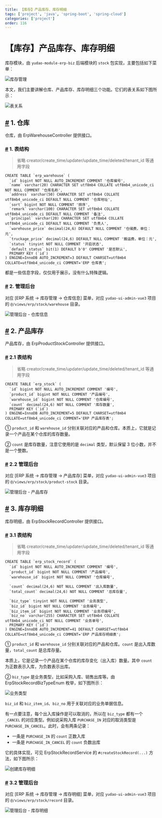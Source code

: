 ```yaml
---
title: 【库存】产品库存、库存明细
tags: ['project', 'java', 'spring-boot', 'spring-cloud']
categories: ['project']
order: 116
---
```

# 【库存】产品库存、库存明细

库存模块，由 `yudao-module-erp-biz` 后端模块的 `stock` 包实现，主要包括如下菜单：

 ![库存管理](https://cloud.iocoder.cn/img/ERP%E6%89%8B%E5%86%8C/%E5%BA%93%E5%AD%98%E6%A8%A1%E5%9D%9701/%E5%BA%93%E5%AD%98%E7%AE%A1%E7%90%86.png)

 本文，我们主要讲解仓库、产品库存、库存明细三个功能。它们的表关系如下图所示：

 ![表关系](https://cloud.iocoder.cn/img/ERP%E6%89%8B%E5%86%8C/%E5%BA%93%E5%AD%98%E6%A8%A1%E5%9D%9701/%E8%A1%A8%E5%85%B3%E7%B3%BB.png)

 ## [#](#_1-仓库) 1. 仓库

 仓库，由 ErpWarehouseController 提供接口。

 ### [#](#_1-表结构) 1. 表结构

 
> 省略 creator/create\_time/updater/update\_time/deleted/tenant\_id 等通用字段

 
```
CREATE TABLE `erp_warehouse` (
  `id` bigint NOT NULL AUTO_INCREMENT COMMENT '仓库编号',
  `name` varchar(20) CHARACTER SET utf8mb4 COLLATE utf8mb4_unicode_ci NOT NULL COMMENT '仓库名称',
  `address` varchar(50) CHARACTER SET utf8mb4 COLLATE utf8mb4_unicode_ci DEFAULT NULL COMMENT '仓库地址',
  `sort` bigint NOT NULL COMMENT '排序',
  `remark` varchar(100) CHARACTER SET utf8mb4 COLLATE utf8mb4_unicode_ci DEFAULT NULL COMMENT '备注',
  `principal` varchar(20) CHARACTER SET utf8mb4 COLLATE utf8mb4_unicode_ci DEFAULT NULL COMMENT '负责人',
  `warehouse_price` decimal(24,6) DEFAULT NULL COMMENT '仓储费，单位：元',
  `truckage_price` decimal(24,6) DEFAULT NULL COMMENT '搬运费，单位：元',
  `status` tinyint NOT NULL COMMENT '开启状态',
  `default_status` bit(1) DEFAULT b'0' COMMENT '是否默认',
  PRIMARY KEY (`id`)
) ENGINE=InnoDB AUTO_INCREMENT=3 DEFAULT CHARSET=utf8mb4 COLLATE=utf8mb4_unicode_ci COMMENT='ERP 仓库表';

```
都是一些信息字段，仅仅用于展示，没有什么特殊逻辑。

 ### [#](#_2-管理后台) 2. 管理后台

 对应 [ERP 系统 -> 库存管理 -> 仓库信息] 菜单，对应 `yudao-ui-admin-vue3` 项目的 `@/views/erp/stock/warehouse` 目录。

 ![管理后台 - 仓库信息](https://cloud.iocoder.cn/img/ERP%E6%89%8B%E5%86%8C/%E5%BA%93%E5%AD%98%E6%A8%A1%E5%9D%9701/%E4%BB%93%E5%BA%93%E4%BF%A1%E6%81%AF.png)

 ## [#](#_2-产品库存) 2. 产品库存

 产品库存，由 ErpProductStockController 提供接口。

 ### [#](#_2-1-表结构) 2.1 表结构

 
> 省略 creator/create\_time/updater/update\_time/deleted/tenant\_id 等通用字段

 
```
CREATE TABLE `erp_stock` (
  `id` bigint NOT NULL AUTO_INCREMENT COMMENT '编号',
  `product_id` bigint NOT NULL COMMENT '产品编号',
  `warehouse_id` bigint NOT NULL COMMENT '仓库编号',
  `count` decimal(24,6) NOT NULL COMMENT '库存数量',
  PRIMARY KEY (`id`)
) ENGINE=InnoDB AUTO_INCREMENT=5 DEFAULT CHARSET=utf8mb4 COLLATE=utf8mb4_unicode_ci COMMENT='ERP 产品库存表';

```
① `product_id` 和 `warehouse_id` 分别关联对应的产品和仓库。本质上，它就是记录一个产品在某个仓库的库存数量。

 ② `count` 是库存数量，注意它使用的是 `decimal` 类型，默认保留 3 位小数，并不是一个整数。

 ### [#](#_2-2-管理后台) 2.2 管理后台

 对应 [ERP 系统 -> 库存管理 -> 产品库存] 菜单，对应 `yudao-ui-admin-vue3` 项目的 `@/views/erp/stock/product-stock` 目录。

 ![管理后台 - 产品库存](https://cloud.iocoder.cn/img/ERP%E6%89%8B%E5%86%8C/%E5%BA%93%E5%AD%98%E6%A8%A1%E5%9D%9701/%E4%BA%A7%E5%93%81%E5%BA%93%E5%AD%98.png)

 ## [#](#_3-库存明细) 3. 库存明细

 库存明细，由 ErpStockRecordController 提供接口。

 ### [#](#_3-1-表结构) 3.1 表结构

 
> 省略 creator/create\_time/updater/update\_time/deleted/tenant\_id 等通用字段

 
```
CREATE TABLE `erp_stock_record` (
  `id` bigint NOT NULL AUTO_INCREMENT COMMENT '编号',
  `product_id` bigint NOT NULL COMMENT '产品编号',
  `warehouse_id` bigint NOT NULL COMMENT '仓库编号',
  
  `count` decimal(24,6) NOT NULL COMMENT '出入库数量',
  `total_count` decimal(24,6) NOT NULL COMMENT '总库存量',
  
  `biz_type` tinyint NOT NULL COMMENT '业务类型',
  `biz_id` bigint NOT NULL COMMENT '业务编号',
  `biz_item_id` bigint NOT NULL COMMENT '业务项编号',
  `biz_no` varchar(255) CHARACTER SET utf8mb4 COLLATE utf8mb4_unicode_ci NOT NULL COMMENT '业务单号',
  PRIMARY KEY (`id`)
) ENGINE=InnoDB AUTO_INCREMENT=41 DEFAULT CHARSET=utf8mb4 COLLATE=utf8mb4_unicode_ci COMMENT='ERP 产品库存明细表';

```
① `product_id` 和 `warehouse_id` 分别关联对应的产品和仓库。`count` 是出入库数量，`total_count` 是总库存量。

 本质上，它是记录一个产品在某个仓库的库存变化（出入库）数量。其中 `count` 为正数表示入库，为负数表示出库。

 ② `biz_type` 是业务类型，比如采购入库、销售出库等。由 ErpStockRecordBizTypeEnum 枚举，如下图所示：

 ![业务类型](https://cloud.iocoder.cn/img/ERP%E6%89%8B%E5%86%8C/%E5%BA%93%E5%AD%98%E6%A8%A1%E5%9D%9701/ErpStockRecordBizTypeEnum.png)

 `biz_id` 和 `biz_item_id`、`biz_no` 用于关联对应的业务单据信息。

 有一点要注意，每个出入库操作是可以取消的，所以在 `biz_type` 都有一个 `_CANCEL` 的对应类型。例如说采购入库 `PURCHASE_IN` 对应的取消类型是 `PURCHASE_IN_CANCEL`。此时，会有两条记录：

 * 一条是 `PURCHASE_IN` 的 `count` 正数入库
* 一条是 `PURCHASE_IN_CANCEL` 的 `count` 负数出库

 它的具体实现，可见 ErpStockRecordService 的 `#createStockRecord(...)` 方法，如下图所示：

 ![创建库存明细](https://cloud.iocoder.cn/img/ERP%E6%89%8B%E5%86%8C/%E5%BA%93%E5%AD%98%E6%A8%A1%E5%9D%9701/createStockRecord.png)

 ### [#](#_3-2-管理后台) 3.2 管理后台

 对应 [ERP 系统 -> 库存管理 -> 库存明细] 菜单，对应 `yudao-ui-admin-vue3` 项目的 `@/views/erp/stock/record` 目录。

 ![管理后台 - 库存明细](https://cloud.iocoder.cn/img/ERP%E6%89%8B%E5%86%8C/%E5%BA%93%E5%AD%98%E6%A8%A1%E5%9D%9701/%E5%BA%93%E5%AD%98%E6%98%8E%E7%BB%86.png)

